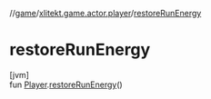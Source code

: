 //[game](../../index.md)/[xlitekt.game.actor.player](index.md)/[restoreRunEnergy](restore-run-energy.md)

# restoreRunEnergy

[jvm]\
fun [Player](-player/index.md).[restoreRunEnergy](restore-run-energy.md)()
